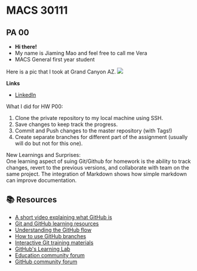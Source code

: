# MACS 30111
## PA 00
* <b>Hi there!</b>
* My name is Jiaming Mao and feel free to call me Vera
* MACS General first year student

Here is a pic that I took at Grand Canyon AZ. 
<img src="IMG_3403.JPG">

<b>Links</b>
* [LinkedIn](https://www.linkedin.com/in/jiaming-mao/)

What I did for HW P00:
1. Clone the private repository to my local machine using SSH.
2. Save changes to keep track the progress. 
3. Commit and Push changes to the master repository (with Tags!)
4. Create separate branches for different part of the assignment (usually will do but not for this one).

New Learnings and Surprises:<br/>
One learning aspect of suing Git/Github for homework is the ability to track changes, revert to the previous versions, and collaborate with team on the same project. The integration of Markdown shows how simple markdown can improve documentation. 


## 📚  Resources 
* [A short video explaining what GitHub is](https://www.youtube.com/watch?v=w3jLJU7DT5E&feature=youtu.be) 
* [Git and GitHub learning resources](https://docs.github.com/en/github/getting-started-with-github/git-and-github-learning-resources) 
* [Understanding the GitHub flow](https://guides.github.com/introduction/flow/)
* [How to use GitHub branches](https://www.youtube.com/watch?v=H5GJfcp3p4Q&feature=youtu.be)
* [Interactive Git training materials](https://githubtraining.github.io/training-manual/#/01_getting_ready_for_class)
* [GitHub's Learning Lab](https://github.com/apps/github-learning-lab)
* [Education community forum](https://education.github.community/)
* [GitHub community forum](https://github.community/)
